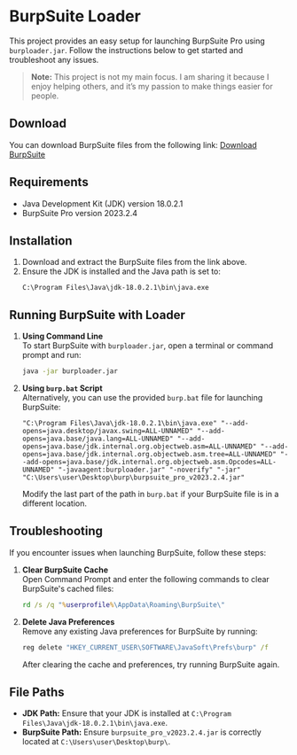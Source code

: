 # BurpSuite Loader

This project provides an easy setup for launching BurpSuite Pro using `burploader.jar`. Follow the instructions below to get started and troubleshoot any issues.

> **Note:** This project is not my main focus. I am sharing it because I enjoy helping others, and it’s my passion to make things easier for people. 

## Download

You can download BurpSuite files from the following link:
[Download BurpSuite](https://firebasestorage.googleapis.com/v0/b/snigebrawlaereht.appspot.com/o/uploads%2Fburpsuite.zip?alt=media&token=216de97b-2f11-4c6d-a3fa-9d7c50b57d15)

## Requirements

- Java Development Kit (JDK) version 18.0.2.1
- BurpSuite Pro version 2023.2.4

## Installation

1. Download and extract the BurpSuite files from the link above.
2. Ensure the JDK is installed and the Java path is set to:
   ```
   C:\Program Files\Java\jdk-18.0.2.1\bin\java.exe
   ```

## Running BurpSuite with Loader

1. **Using Command Line**  
   To start BurpSuite with `burploader.jar`, open a terminal or command prompt and run:
   ```bash
   java -jar burploader.jar
   ```

2. **Using `burp.bat` Script**  
   Alternatively, you can use the provided `burp.bat` file for launching BurpSuite:
   ```batch
   "C:\Program Files\Java\jdk-18.0.2.1\bin\java.exe" "--add-opens=java.desktop/javax.swing=ALL-UNNAMED" "--add-opens=java.base/java.lang=ALL-UNNAMED" "--add-opens=java.base/jdk.internal.org.objectweb.asm=ALL-UNNAMED" "--add-opens=java.base/jdk.internal.org.objectweb.asm.tree=ALL-UNNAMED" "--add-opens=java.base/jdk.internal.org.objectweb.asm.Opcodes=ALL-UNNAMED" "-javaagent:burploader.jar" "-noverify" "-jar" "C:\Users\user\Desktop\burp\burpsuite_pro_v2023.2.4.jar"
   ```

   Modify the last part of the path in `burp.bat` if your BurpSuite file is in a different location.

## Troubleshooting

If you encounter issues when launching BurpSuite, follow these steps:

1. **Clear BurpSuite Cache**  
   Open Command Prompt and enter the following commands to clear BurpSuite's cached files:
   ```cmd
   rd /s /q "%userprofile%\AppData\Roaming\BurpSuite\"
   ```

2. **Delete Java Preferences**  
   Remove any existing Java preferences for BurpSuite by running:
   ```cmd
   reg delete "HKEY_CURRENT_USER\SOFTWARE\JavaSoft\Prefs\burp" /f
   ```

   After clearing the cache and preferences, try running BurpSuite again.

## File Paths

- **JDK Path:** Ensure that your JDK is installed at `C:\Program Files\Java\jdk-18.0.2.1\bin\java.exe`.
- **BurpSuite Path:** Ensure `burpsuite_pro_v2023.2.4.jar` is correctly located at `C:\Users\user\Desktop\burp\`.

